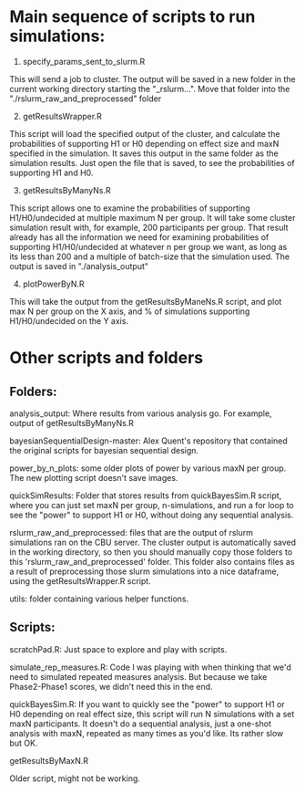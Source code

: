 # Main sequence of scripts to run simulations:

1. specify_params_sent_to_slurm.R

This will send a job to cluster. The output will be saved in a new folder in the current working directory starting the "_rslurm...". Move that folder into the "./rslurm_raw_and_preprocessed" folder

2. getResultsWrapper.R

This script will load the specified output of the cluster, and calculate the probabilities of supporting H1 or H0 depending on effect size and maxN specified in the simulation. It saves this output in the same folder as the simulation results. Just open the file that is saved, to see the probabilities of supporting H1 and H0.

3. getResultsByManyNs.R

This script allows one to examine the probabilities of supporting H1/H0/undecided at multiple maximum N per group. It will take some cluster simulation result with, for example, 200 participants per group. That result already has all the information we need for examining probabilities of supporting H1/H0/undecided at whatever n per group we want, as long as its less than 200 and a multiple of batch-size that the simulation used. The output is saved in "./analysis_output"

4. plotPowerByN.R

This will take the output from the getResultsByManeNs.R script, and plot max N per group on the X axis, and % of simulations supporting H1/H0/undecided on the Y axis.

# Other scripts and folders

## Folders:

analysis_output:
Where results from various analysis go. For example, output of getResultsByManyNs.R

bayesianSequentialDesign-master:
Alex Quent's repository that contained the original scripts for bayesian sequential design.

power_by_n_plots: some older plots of power by various maxN per group. The new plotting script doesn't save images.

quickSimResults:
Folder that stores results from quickBayesSim.R script, where you can just set maxN per group, n-simulations, and run a for loop to see the "power" to support H1 or H0, without doing any sequential analysis.

rslurm_raw_and_preprocessed:
files that are the output of rslurm simulations ran on the CBU server. The cluster output is automatically saved in the working directory, so then you should manually copy those folders to this 'rslurm_raw_and_preprocessed' folder. This folder also contains files as a result of preprocessing those slurm simulations into a nice dataframe, using the getResultsWrapper.R script.

utils:
folder containing various helper functions.

## Scripts:

scratchPad.R:
Just space to explore and play with scripts.

simulate_rep_measures.R:
Code I was playing with when thinking that we'd need to simulated repeated measures analysis. But because we take Phase2-Phase1 scores, we didn't need this in the end.

quickBayesSim.R:
If you want to quickly see the "power" to support H1 or H0 depending on real effect size, this script will run N simulations with a set maxN participants. It doesn't do a sequential analysis, just a one-shot analysis with maxN, repeated as many times as you'd like. Its rather slow but OK.

getResultsByMaxN.R

Older script, might not be working. 

